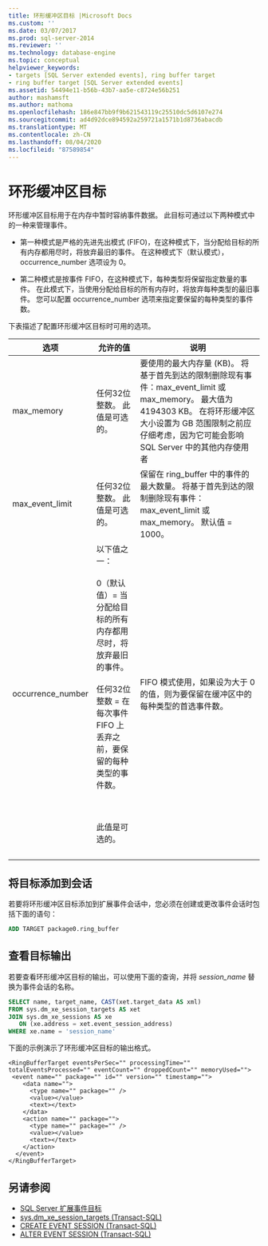 ```yaml
---
title: 环形缓冲区目标 |Microsoft Docs
ms.custom: ''
ms.date: 03/07/2017
ms.prod: sql-server-2014
ms.reviewer: ''
ms.technology: database-engine
ms.topic: conceptual
helpviewer_keywords:
- targets [SQL Server extended events], ring buffer target
- ring buffer target [SQL Server extended events]
ms.assetid: 54494e11-b56b-43b7-aa5e-c8724e56b251
author: mashamsft
ms.author: mathoma
ms.openlocfilehash: 186e847bb9f9b621543119c25510dc5d6107e274
ms.sourcegitcommit: ad4d92dce894592a259721a1571b1d8736abacdb
ms.translationtype: MT
ms.contentlocale: zh-CN
ms.lasthandoff: 08/04/2020
ms.locfileid: "87589854"
---
```

# <a name="ring-buffer-target"></a>环形缓冲区目标
  环形缓冲区目标用于在内存中暂时容纳事件数据。 此目标可通过以下两种模式中的一种来管理事件。  
  
-   第一种模式是严格的先进先出模式 (FIFO)，在这种模式下，当分配给目标的所有内存都用尽时，将放弃最旧的事件。 在这种模式下（默认模式），occurrence_number 选项设为 0。  
  
-   第二种模式是按事件 FIFO，在这种模式下，每种类型将保留指定数量的事件。 在此模式下，当使用分配给目标的所有内存时，将放弃每种类型的最旧事件。 您可以配置 occurrence_number 选项来指定要保留的每种类型的事件数。  
  
 下表描述了配置环形缓冲区目标时可用的选项。  
  
|选项|允许的值|说明|  
|------------|--------------------|-----------------|  
|max_memory|任何32位整数。 此值是可选的。|要使用的最大内存量 (KB)。 将基于首先到达的限制删除现有事件：max_event_limit 或 max_memory。 最大值为 4194303 KB。 在将环形缓冲区大小设置为 GB 范围限制之前应仔细考虑，因为它可能会影响 SQL Server 中的其他内存使用者|  
|max_event_limit|任何32位整数。 此值是可选的。|保留在 ring_buffer 中的事件的最大数量。 将基于首先到达的限制删除现有事件：max_event_limit 或 max_memory。 默认值 = 1000。|  
|occurrence_number|以下值之一：<br /><br /> 0（默认值）= 当分配给目标的所有内存都用尽时，将放弃最旧的事件。<br /><br /> 任何32位整数 = 在每次事件 FIFO 上丢弃之前，要保留的每种类型的事件数。<br /><br /> <br /><br /> 此值是可选的。|FIFO 模式使用，如果设为大于 0 的值，则为要保留在缓冲区中的每种类型的首选事件数。|
| &nbsp; | &nbsp; | &nbsp; |
  
## <a name="adding-the-target-to-a-session"></a>将目标添加到会话  
 若要将环形缓冲区目标添加到扩展事件会话中，您必须在创建或更改事件会话时包括下面的语句：  
  
```sql
ADD TARGET package0.ring_buffer  
```  
  
## <a name="reviewing-the-target-output"></a>查看目标输出  
 若要查看环形缓冲区目标的输出，可以使用下面的查询，并将 *session_name* 替换为事件会话的名称。  
  
```sql
SELECT name, target_name, CAST(xet.target_data AS xml)  
FROM sys.dm_xe_session_targets AS xet  
JOIN sys.dm_xe_sessions AS xe  
   ON (xe.address = xet.event_session_address)  
WHERE xe.name = 'session_name'  
```  
  
 下面的示例演示了环形缓冲区目标的输出格式。  
  
```  
<RingBufferTarget eventsPerSec="" processingTime="" totalEventsProcessed="" eventCount="" droppedCount="" memoryUsed="">  
 <event name="" package="" id="" version="" timestamp="">  
    <data name="">  
      <type name="" package="" />  
      <value></value>  
      <text></text>  
    </data>  
    <action name="" package="">  
      <type name="" package="" />  
      <value></value>  
      <text></text>  
    </action>  
  </event>  
</RingBufferTarget>  
```


## <a name="see-also"></a>另请参阅

- [SQL Server 扩展事件目标](../../2014/database-engine/sql-server-extended-events-targets.md)
- [sys.dm_xe_session_targets (Transact-SQL)](/sql/relational-databases/system-dynamic-management-views/sys-dm-xe-session-targets-transact-sql?view=sql-server-2016)
- [CREATE EVENT SESSION (Transact-SQL)](/sql/t-sql/statements/create-event-session-transact-sql?view=sql-server-2016)
- [ALTER EVENT SESSION (Transact-SQL)](https://docs.microsoft.com/sql/t-sql/statements/alter-event-session-transact-sql?view=sql-server-2016)

